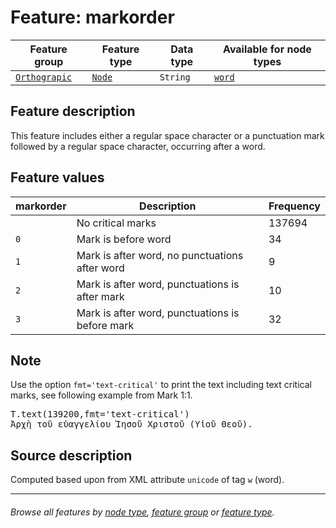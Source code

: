 # Feature: markorder

Feature group | Feature type | Data type | Available for node types
---  | --- | --- | --- 
[`Orthograpic`](featuresbygroup.md#orthograpic-features) | [`Node`](featuresbyfeaturetype.md#node-features)  | `String` | [`word`](featuresbynodetype.md#word-nodes)

## Feature description 

This feature includes either a regular space character or a punctuation mark followed by a regular space character, occurring after a word.

## Feature values 

markorder | Description | Frequency
---  | --- | ---
` ` | No critical marks | 137694
`0` | Mark is before word | 34
`1` | Mark is after word, no punctuations after word | 9
`2` | Mark is after word, punctuations is after mark | 10
`3` | Mark is after word, punctuations is before mark | 32

## Note

Use the option `fmt='text-critical'` to print the text including text critical marks, see following example from Mark 1:1.

<pre>
T.text(139200,fmt='text-critical')
Ἀρχὴ τοῦ εὐαγγελίου Ἰησοῦ Χριστοῦ (Υἱοῦ Θεοῦ). 
</pre>

## Source description

Computed based upon from XML attribute `unicode` of tag `w` (word).

---
###### *Browse all features by [node type](featuresbynodetype.md#readme), [feature group](featuresbygroup.md#readme) or [feature type](featuresbyfeaturetype.md#readme).*
